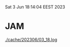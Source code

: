 Sat  3 Jun 18:14:04 EEST 2023
# JAM
<a href='./cache/202306/03_18.log'>./cache/202306/03_18.log</a>
